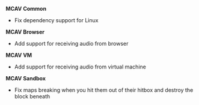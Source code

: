 **MCAV Common**
- Fix dependency support for Linux

**MCAV Browser**
- Add support for receiving audio from browser

**MCAV VM**
- Add support for receiving audio from virtual machine

**MCAV Sandbox**
- Fix maps breaking when you hit them out of their hitbox and destroy the block beneath